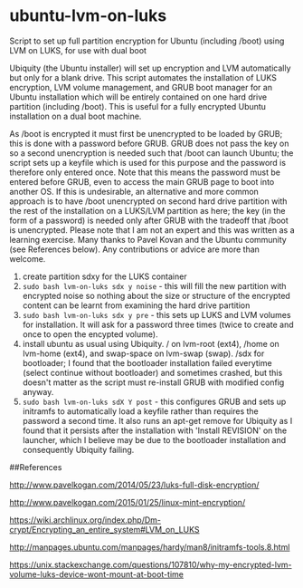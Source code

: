 # ubuntu-lvm-on-luks
Script to set up full partition encryption for Ubuntu (including /boot) using LVM on LUKS, for use with dual boot

Ubiquity (the Ubuntu installer) will set up encryption and LVM automatically but only for a blank drive. This script automates the installation of LUKS encryption, LVM volume management, and GRUB boot manager for an Ubuntu installation which will be entirely contained on one hard drive partition (including /boot). This is useful for a fully encrypted Ubuntu installation on a dual boot machine.

As /boot is encrypted it must first be unencrypted to be loaded by GRUB; this is done with a password before GRUB. GRUB does not pass the key on so a second unencryption is needed such that /boot can launch Ubuntu; the script sets up a keyfile which is used for this purpose and the password is therefore only entered once. Note that this means the password must be entered before GRUB, even to access the main GRUB page to boot into another OS. If this is undesirable, an alternative and more common approach is to have /boot unencrypted on second hard drive partition with the rest of the installation on a LUKS/LVM partition as here; the key (in the form of a password) is needed only after GRUB with the tradeoff that /boot is unencrypted. 
Please note that I am not an expert and this was written as a learning exercise. Many thanks to Pavel Kovan and the Ubuntu community (see References below). Any contributions or advice are more than welcome.

1. create partition sdxy for the LUKS container
2. `sudo bash lvm-on-luks sdx y noise` - this will fill the new partition with encrypted noise so nothing about the size or structure of the encrypted content can be learnt from examining the hard drive partition
3. `sudo bash lvm-on-luks sdx y pre` - this sets up LUKS and LVM volumes for installation. It will ask for a password three times (twice to create and once to open the encypted volume).
4. install ubuntu as usual using Ubiquity. / on lvm-root (ext4), /home on lvm-home (ext4), and swap-space on lvm-swap (swap). /sdx for bootloader; I found that the bootloader installation failed everytime (select continue without bootloader) and sometimes crashed, but this doesn't matter as the script must re-install GRUB with modified config anyway. 
5. `sudo bash lvm-on-luks sdX Y post` - this configures GRUB and sets up initramfs to automatically load a keyfile rather than requires the password a second time. It also runs an apt-get remove for Ubiquity as I found that it persists after the installation with 'Install REVISION' on the launcher, which I believe may be due to the bootloader installation and consequently Ubiquity failing.

##References

http://www.pavelkogan.com/2014/05/23/luks-full-disk-encryption/

http://www.pavelkogan.com/2015/01/25/linux-mint-encryption/

https://wiki.archlinux.org/index.php/Dm-crypt/Encrypting_an_entire_system#LVM_on_LUKS

http://manpages.ubuntu.com/manpages/hardy/man8/initramfs-tools.8.html

https://unix.stackexchange.com/questions/107810/why-my-encrypted-lvm-volume-luks-device-wont-mount-at-boot-time
